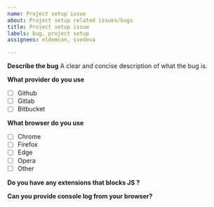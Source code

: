```yaml
---
name: Project setup issue
about: Project setup related issues/bugs
title: Project setup issue
labels: bug, project setup
assignees: eldemcan, svedova

---
```


**Describe the bug**
A clear and concise description of what the bug is.

**What provider do you use**
 - [ ] Github
 - [ ] Gitlab 
 - [ ] Bitbucket

**What browser do you use**
 - [ ] Chrome
 - [ ] Firefox
 - [ ] Edge
 - [ ] Opera
 - [ ] Other

**Do you have any extensions that blocks JS ?** 


**Can you provide console log from your browser?**
